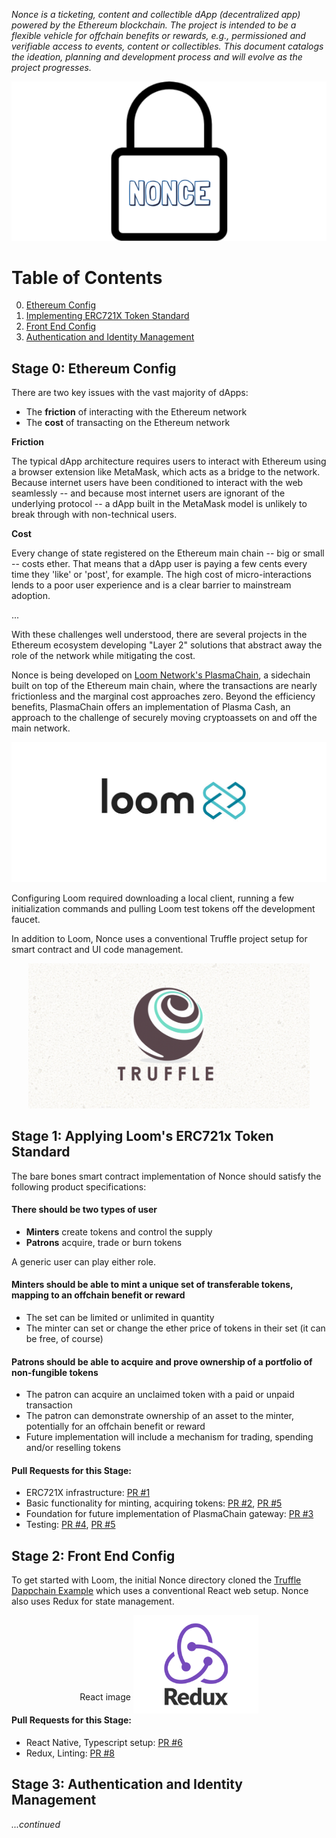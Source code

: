 _Nonce is a ticketing, content and collectible dApp (decentralized app) powered by the Ethereum blockchain. The project is intended to be a flexible vehicle for offchain benefits or rewards, e.g., permissioned and verifiable access to events, content or collectibles. This document catalogs the ideation, planning and development process and will evolve as the project progresses._

<p align="center">
  <img src="./src/assets/readme/provisional-logo.png" width="550px" /> 
</p>

# **Table of Contents**

0. [ Ethereum Config ](#eth-config)
1. [ Implementing ERC721X Token Standard](#erc721x)
2. [ Front End Config](#frontend-config)
3. [ Authentication and Identity Management](#auth)

<a name="eth-config"></a>
## **Stage 0: Ethereum Config**

There are two key issues with the vast majority of dApps:

- The **friction** of interacting with the Ethereum network
- The **cost** of transacting on the Ethereum network

**Friction**

The typical dApp architecture requires users to interact with Ethereum using a browser extension like MetaMask, which acts as a bridge to the network. Because internet users have been conditioned to interact with the web seamlessly -- and because most internet users are ignorant of the underlying protocol -- a dApp built in the MetaMask model is unlikely to break through with non-technical users.

**Cost**

Every change of state registered on the Ethereum main chain -- big or small -- costs ether. That means that a dApp user is paying a few cents every time they 'like' or 'post', for example. The high cost of micro-interactions lends to a poor user experience and is a clear barrier to mainstream adoption.

...

With these challenges well understood, there are several projects in the Ethereum ecosystem developing "Layer 2" solutions that abstract away the role of the network while mitigating the cost.

Nonce is being developed on [Loom Network's PlasmaChain](https://medium.com/loom-network/deploying-your-first-app-to-loom-plasmachain-installing-loom-setting-up-your-environment-and-b04aecfccf1f), a sidechain built on top of the Ethereum main chain, where the transactions are nearly frictionless and the marginal cost approaches zero. Beyond the efficiency benefits, PlasmaChain offers an implementation of Plasma Cash, an approach to the challenge of securely moving cryptoassets on and off the main network.

![Loom](./src/assets/readme/loom-network.jpg)

Configuring Loom required downloading a local client, running a few initialization commands and pulling Loom test tokens off the development faucet.

In addition to Loom, Nonce uses a conventional Truffle project setup for smart contract and UI code management.

<p align="center">
  <img src="./src/assets/readme/truffle.png" width="450px" /> 
</p>

<a name="erc721x"></a>
## **Stage 1: Applying Loom's ERC721x Token Standard**

The bare bones smart contract implementation of Nonce should satisfy the following product specifications:

#### There should be **two types of user**

- **Minters** create tokens and control the supply
- **Patrons** acquire, trade or burn tokens

A generic user can play either role.

#### Minters should be able to mint a unique set of transferable tokens, mapping to an offchain benefit or reward

- The set can be limited or unlimited in quantity
- The minter can set or change the ether price of tokens in their set (it can be free, of course)

#### Patrons should be able to acquire and prove ownership of a portfolio of non-fungible tokens

- The patron can acquire an unclaimed token with a paid or unpaid transaction
- The patron can demonstrate ownership of an asset to the minter, potentially for an offchain benefit or reward
- Future implementation will include a mechanism for trading, spending and/or reselling tokens

#### Pull Requests for this Stage:

- ERC721X infrastructure: [PR #1](https://github.com/michaelcohen716/nonce/pull/1)
- Basic functionality for minting, acquiring tokens: [PR #2](https://github.com/michaelcohen716/nonce/pull/2), [PR #5](https://github.com/michaelcohen716/nonce/pull/5)
- Foundation for future implementation of PlasmaChain gateway: [PR #3](https://github.com/michaelcohen716/nonce/pull/3)
- Testing: [PR #4](https://github.com/michaelcohen716/nonce/pull/4), [PR #5](https://github.com/michaelcohen716/nonce/pull/5)

<a name="frontend-config"></a>
## **Stage 2: Front End Config**

To get started with Loom, the initial Nonce directory cloned the [Truffle Dappchain Example](https://github.com/loomnetwork/truffle-dappchain-example) which uses a conventional React web setup. Nonce also uses Redux for state management.

<p align="center">
    React image
  <img src="./src/assets/readme/redux.png" width="200" style="margin-bottom: -20px" /> 
</p>

#### Pull Requests for this Stage:

- React Native, Typescript setup: [PR #6](https://github.com/michaelcohen716/nonce/pull/6)
- Redux, Linting: [PR #8](https://github.com/michaelcohen716/nonce/pull/8)

<a name="auth"></a>
## **Stage 3: Authentication and Identity Management**
_...continued_